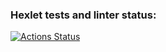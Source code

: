 ### Hexlet tests and linter status:
[![Actions Status](https://github.com/CicadaN/java-project-71/actions/workflows/hexlet-check.yml/badge.svg)](https://github.com/CicadaN/java-project-71/actions)